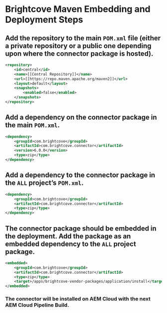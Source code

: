 # Brightcove Maven Embedding and Deployment Steps

## Add the repository to the main `POM.xml` file (either a private repository or a public one depending upon where the connector package is hosted).

```xml
<repository>
    <id>central</id>
    <name>[[Central Repository]]</name>
    <url>[[https://repo.maven.apache.org/maven2]]</url>
    <layout>default</layout>
    <snapshots>
        <enabled>false</enabled>
    </snapshots>
</repository>
```

## Add a dependency on the connector package in the main `POM.xml`.

```xml
<dependency>
    <groupId>com.brightcove</groupId>
    <artifactId>com.brightcove.connector</artifactId>
    <version>6.0.0</version>
    <type>zip</type>
</dependency>
```

## Add a dependency to the connector package in the `ALL` project’s `POM.xml`.

```xml
<dependency>
    <groupId>com.brightcove</groupId>
    <artifactId>com.brightcove.connector</artifactId>
    <type>zip</type>
</dependency>
```

## The connector package should be embedded in the deployment. Add the package as an embedded dependency to the `ALL` project package.

```xml
<embedded>
    <groupId>com.brightcove</groupId>
    <artifactId>com.brightcove.connector</artifactId>
    <type>zip</type>
    <target>/apps/brightcove-vendor-packages/application/install</target>
</embedded>
```

### The connector will be installed on AEM Cloud with the next AEM Cloud Pipeline Build.